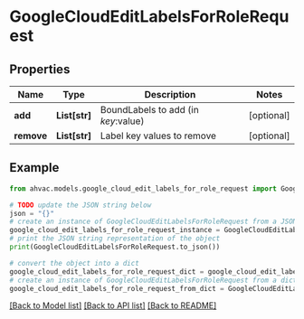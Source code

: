 # GoogleCloudEditLabelsForRoleRequest


## Properties

Name | Type | Description | Notes
------------ | ------------- | ------------- | -------------
**add** | **List[str]** | BoundLabels to add (in $key:$value) | [optional] 
**remove** | **List[str]** | Label key values to remove | [optional] 

## Example

```python
from ahvac.models.google_cloud_edit_labels_for_role_request import GoogleCloudEditLabelsForRoleRequest

# TODO update the JSON string below
json = "{}"
# create an instance of GoogleCloudEditLabelsForRoleRequest from a JSON string
google_cloud_edit_labels_for_role_request_instance = GoogleCloudEditLabelsForRoleRequest.from_json(json)
# print the JSON string representation of the object
print(GoogleCloudEditLabelsForRoleRequest.to_json())

# convert the object into a dict
google_cloud_edit_labels_for_role_request_dict = google_cloud_edit_labels_for_role_request_instance.to_dict()
# create an instance of GoogleCloudEditLabelsForRoleRequest from a dict
google_cloud_edit_labels_for_role_request_from_dict = GoogleCloudEditLabelsForRoleRequest.from_dict(google_cloud_edit_labels_for_role_request_dict)
```
[[Back to Model list]](../README.md#documentation-for-models) [[Back to API list]](../README.md#documentation-for-api-endpoints) [[Back to README]](../README.md)


